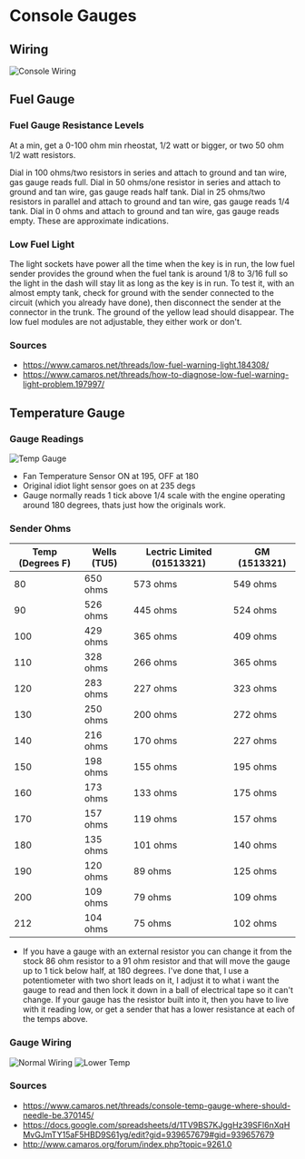 # Console Gauges

## Wiring

![Console Wiring](/images/console_wiring.png)

## Fuel Gauge

### Fuel Gauge Resistance Levels

At a min, get a 0-100 ohm min rheostat, 1/2 watt or bigger, or two 50 ohm 1/2 watt resistors.

Dial in 100 ohms/two resistors in series and attach to ground and tan wire, gas gauge reads full.
Dial in 50 ohms/one resistor in series and attach to ground and tan wire, gas gauge reads half tank.
Dial in 25 ohms/two resistors in parallel and attach to ground and tan wire, gas gauge reads 1/4 tank.
Dial in 0 ohms and attach to ground and tan wire, gas gauge reads empty.
These are approximate indications.

### Low Fuel Light

The light sockets have power all the time when the key is in run, the low fuel sender provides the ground when the fuel tank is around 1/8 to 3/16 full so the light in the dash will stay lit as long as the key is in run. To test it, with an almost empty tank, check for ground with the sender connected to the circuit (which you already have done), then disconnect the sender at the connector in the trunk. The ground of the yellow lead should disappear. The low fuel modules are not adjustable, they either work or don't.

### Sources

- https://www.camaros.net/threads/low-fuel-warning-light.184308/
- https://www.camaros.net/threads/how-to-diagnose-low-fuel-warning-light-problem.197997/

## Temperature Gauge

### Gauge Readings

![Temp Gauge](/images/1969%20Camaro%20Temperature%20Gauge%20Running%20Temp.jpg)

- Fan Temperature Sensor ON at 195, OFF at 180
- Original idiot light sensor goes on at 235 degs
- Gauge normally reads 1 tick above 1/4 scale with the engine operating around 180 degrees, thats just how the originals work.

### Sender Ohms

| Temp (Degrees F) | Wells (TU5) | Lectric Limited (01513321) | GM (1513321) |
|------------------|-------------|----------------------------|--------------|
|               80 | 650 ohms    | 573 ohms                   | 549 ohms     |
|               90 | 526 ohms    | 445 ohms                   | 524 ohms     |
|              100 | 429 ohms    | 365 ohms                   | 409 ohms     |
|              110 | 328 ohms    | 266 ohms                   | 365 ohms     |
|              120 | 283 ohms    | 227 ohms                   | 323 ohms     |
|              130 | 250 ohms    | 200 ohms                   | 272 ohms     |
|              140 | 216 ohms    | 170 ohms                   | 227 ohms     |
|              150 | 198 ohms    | 155 ohms                   | 195 ohms     |
|              160 | 173 ohms    | 133 ohms                   | 175 ohms     |
|              170 | 157 ohms    | 119 ohms                   | 157 ohms     |
|              180 | 135 ohms    | 101 ohms                   | 140 ohms     |
|              190 | 120 ohms    | 89 ohms                    | 125 ohms     |
|              200 | 109 ohms    | 79 ohms                    | 109 ohms     |
|              212 | 104 ohms    | 75 ohms                    | 102 ohms     |

- If you have a gauge with an external resistor you can change it from the stock 86 ohm resistor to a 91 ohm resistor and that will move the gauge up to 1 tick below half, at 180 degrees. I've done that, I use a potentiometer with two short leads on it, I adjust it to what i want the gauge to read and then lock it down in a ball of electrical tape so it can't change. If your gauge has the resistor built into it, then you have to live with it reading low, or get a sender that has a lower resistance at each of the temps above.

### Gauge Wiring

![Normal Wiring](/images/temp_gauge_wiring-1.jpeg)
![Lower Temp](/images/temp_gauge_wiring-2.jpeg)

### Sources

- https://www.camaros.net/threads/console-temp-gauge-where-should-needle-be.370145/
- https://docs.google.com/spreadsheets/d/1TV9BS7KJggHz39SFl6nXqHMvGJmTY15aF5HBD9S61yg/edit?gid=939657679#gid=939657679
- http://www.camaros.org/forum/index.php?topic=9261.0